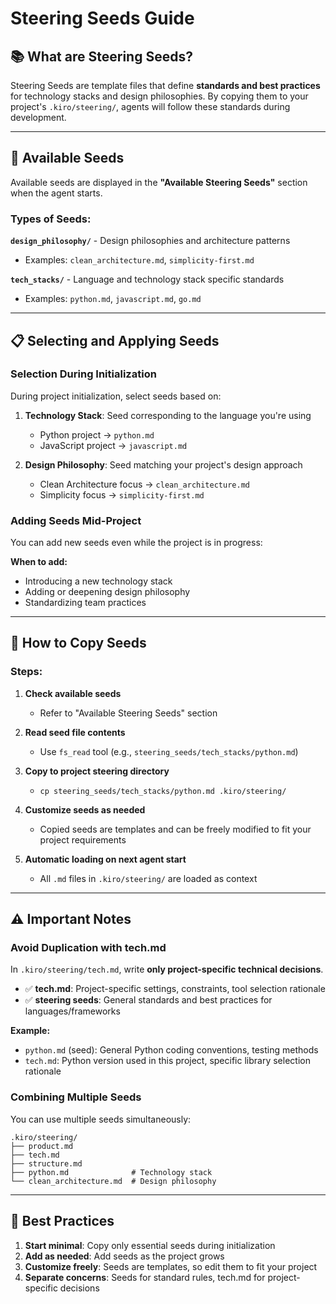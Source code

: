 # Steering Seeds Guide

## 📚 What are Steering Seeds?

Steering Seeds are template files that define **standards and best practices** for technology stacks and design philosophies.
By copying them to your project's `.kiro/steering/`, agents will follow these standards during development.

---

## 🌱 Available Seeds

Available seeds are displayed in the **"Available Steering Seeds"** section when the agent starts.

### Types of Seeds:

**`design_philosophy/`** - Design philosophies and architecture patterns
- Examples: `clean_architecture.md`, `simplicity-first.md`

**`tech_stacks/`** - Language and technology stack specific standards
- Examples: `python.md`, `javascript.md`, `go.md`

---

## 📋 Selecting and Applying Seeds

### Selection During Initialization

During project initialization, select seeds based on:

1. **Technology Stack**: Seed corresponding to the language you're using
   - Python project → `python.md`
   - JavaScript project → `javascript.md`

2. **Design Philosophy**: Seed matching your project's design approach
   - Clean Architecture focus → `clean_architecture.md`
   - Simplicity focus → `simplicity-first.md`

### Adding Seeds Mid-Project

You can add new seeds even while the project is in progress:

**When to add:**
- Introducing a new technology stack
- Adding or deepening design philosophy
- Standardizing team practices

---

## 🔧 How to Copy Seeds

### Steps:

1. **Check available seeds**
   - Refer to "Available Steering Seeds" section

2. **Read seed file contents**
   - Use `fs_read` tool (e.g., `steering_seeds/tech_stacks/python.md`)

3. **Copy to project steering directory**
   - `cp steering_seeds/tech_stacks/python.md .kiro/steering/`

4. **Customize seeds as needed**
   - Copied seeds are templates and can be freely modified to fit your project requirements

5. **Automatic loading on next agent start**
   - All `.md` files in `.kiro/steering/` are loaded as context

---

## ⚠️ Important Notes

### Avoid Duplication with tech.md

In `.kiro/steering/tech.md`, write **only project-specific technical decisions**.

- ✅ **tech.md**: Project-specific settings, constraints, tool selection rationale
- ✅ **steering seeds**: General standards and best practices for languages/frameworks

**Example:**
- `python.md` (seed): General Python coding conventions, testing methods
- `tech.md`: Python version used in this project, specific library selection rationale

### Combining Multiple Seeds

You can use multiple seeds simultaneously:
```
.kiro/steering/
├── product.md
├── tech.md
├── structure.md
├── python.md              # Technology stack
└── clean_architecture.md  # Design philosophy
```

---

## 🎯 Best Practices

1. **Start minimal**: Copy only essential seeds during initialization
2. **Add as needed**: Add seeds as the project grows
3. **Customize freely**: Seeds are templates, so edit them to fit your project
4. **Separate concerns**: Seeds for standard rules, tech.md for project-specific decisions
